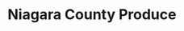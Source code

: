 ---
title: "Niagara County Produce"
url: /east-amherst/niagara-county-produce/
shop: Gemüse & Obst
---